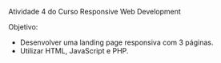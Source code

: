 Atividade 4 do Curso Responsive Web Development

Objetivo:
- Desenvolver uma landing page responsiva com 3 páginas.
- Utilizar HTML, JavaScript e PHP.

